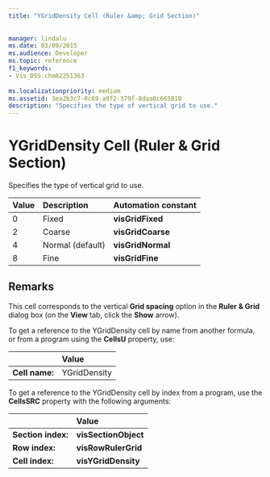 ```yaml
---
title: "YGridDensity Cell (Ruler &amp; Grid Section)"
 
 
manager: lindalu
ms.date: 03/09/2015
ms.audience: Developer
ms.topic: reference
f1_keywords:
- Vis_DSS.chm82251363
 
ms.localizationpriority: medium
ms.assetid: 3ea2b3c7-0c69-a9f2-379f-8daa0c665810
description: "Specifies the type of vertical grid to use."
---
```


# YGridDensity Cell (Ruler &amp; Grid Section)

Specifies the type of vertical grid to use.
  
|**Value**|**Description**|**Automation constant**|
|:-----|:-----|:-----|
|0  <br/> |Fixed  <br/> |**visGridFixed** <br/> |
|2  <br/> |Coarse  <br/> |**visGridCoarse** <br/> |
|4  <br/> |Normal (default)  <br/> |**visGridNormal** <br/> |
|8  <br/> |Fine  <br/> |**visGridFine** <br/> |
   
## Remarks

This cell corresponds to the vertical **Grid spacing** option in the **Ruler &amp; Grid** dialog box (on the **View** tab, click the **Show** arrow). 
  
To get a reference to the YGridDensity cell by name from another formula, or from a program using the **CellsU** property, use: 
  
||Value |
|:-----|:-----|
|**Cell name:**  <br/> |YGridDensity  <br/> |
   
To get a reference to the YGridDensity cell by index from a program, use the **CellsSRC** property with the following arguments: 
  
||Value |
|:-----|:-----|
|**Section index:**  <br/> |**visSectionObject** <br/> |
|**Row index:**  <br/> |**visRowRulerGrid** <br/> |
|**Cell index:**  <br/> |**visYGridDensity** <br/> |
   

